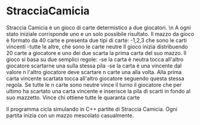 # StracciaCamicia

Straccia Camicia è un gioco di carte determistico a due giocatori. \n
A ogni stato iniziale corrisponde uno e un solo possibile risultato.
Il mazzo da gioco è formato da 40 carte e presenta due tipi di carte:
 -1,2,3 che sono le carti vincenti
 -tutte le altre, che sono le carte neutre
Il gioco inizia distribuendo 20 carte a giocatore e uno dei due scarta la prima carta del suo 
mazzo. Il gioco si basa su due semplici regole:
 -se la carta è neutra tocca all'altro giocatore scartarne una sulla stessa pila
 -se la carta è una vincente dal valore n l'altro giocatore deve scartare n carte una alla volta.
  Alla prima carta vincente scartata tocca all'altro giocatore seguendo questa stessa regola. Se tutte
  le n carte sono neutre vince il turno il giocatore che per ultimo ha scartato una carta vincente 
  e inserisce la pila di scarti in fondo al suo mazzetto.
Vince chi ottiene tutte le quaranta carte

Il programma cicla simulando in C++ partite di Straccia Camicia. Ogni partita inizia con un mazzo mescolato casualmente.

